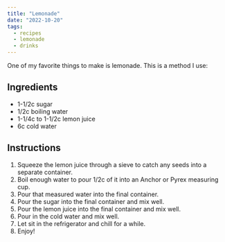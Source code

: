 ```yaml
---
title: "Lemonade"
date: "2022-10-20"
tags:
  - recipes
  - lemonade
  - drinks
---
```


One of my favorite things to make is lemonade. This is a method I use:

## Ingredients

- 1-1/2c sugar
- 1/2c boiling water
- 1-1/4c to 1-1/2c lemon juice
- 6c cold water

## Instructions

1. Squeeze the lemon juice through a sieve to catch any seeds into a separate container.
2. Boil enough water to pour 1/2c of it into an Anchor or Pyrex measuring cup.
3. Pour that measured water into the final container.
4. Pour the sugar into the final container and mix well.
5. Pour the lemon juice into the final container and mix well.
6. Pour in the cold water and mix well.
7. Let sit in the refrigerator and chill for a while.
8. Enjoy!
